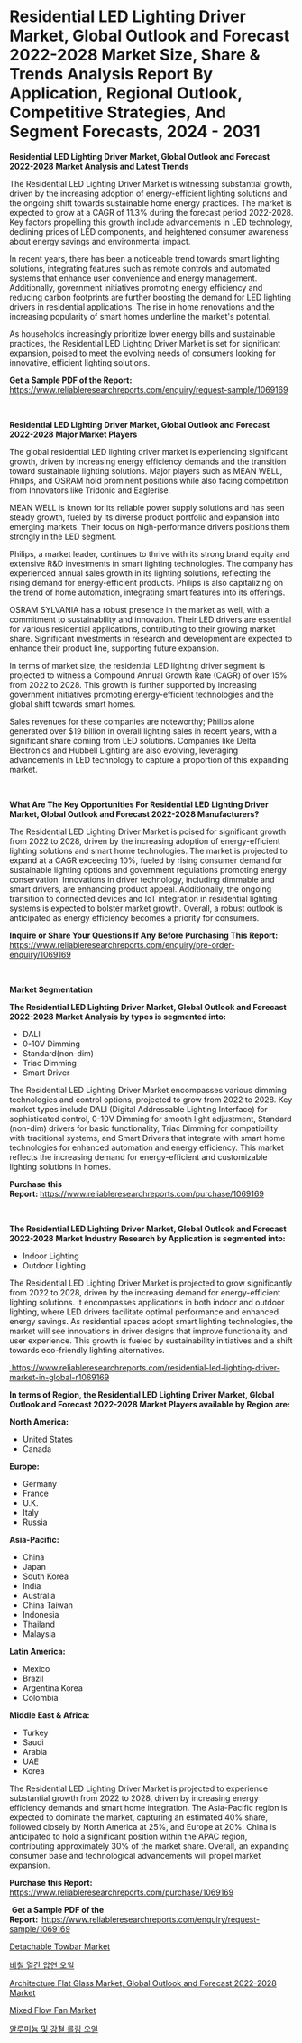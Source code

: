 <p><h1>Residential LED Lighting Driver Market, Global Outlook and Forecast 2022-2028 Market Size, Share & Trends Analysis Report By Application, Regional Outlook, Competitive Strategies, And Segment Forecasts, 2024 - 2031</h1></p><p><strong>Residential LED Lighting Driver Market, Global Outlook and Forecast 2022-2028 Market Analysis and Latest Trends</strong></p>
<p><p>The Residential LED Lighting Driver Market is witnessing substantial growth, driven by the increasing adoption of energy-efficient lighting solutions and the ongoing shift towards sustainable home energy practices. The market is expected to grow at a CAGR of 11.3% during the forecast period 2022-2028. Key factors propelling this growth include advancements in LED technology, declining prices of LED components, and heightened consumer awareness about energy savings and environmental impact.</p><p>In recent years, there has been a noticeable trend towards smart lighting solutions, integrating features such as remote controls and automated systems that enhance user convenience and energy management. Additionally, government initiatives promoting energy efficiency and reducing carbon footprints are further boosting the demand for LED lighting drivers in residential applications. The rise in home renovations and the increasing popularity of smart homes underline the market's potential.</p><p>As households increasingly prioritize lower energy bills and sustainable practices, the Residential LED Lighting Driver Market is set for significant expansion, poised to meet the evolving needs of consumers looking for innovative, efficient lighting solutions.</p></p>
<p><strong>Get a Sample PDF of the Report:&nbsp;</strong> <a href="https://www.reliableresearchreports.com/enquiry/request-sample/1069169">https://www.reliableresearchreports.com/enquiry/request-sample/1069169</a></p>
<p>&nbsp;</p>
<p><strong>Residential LED Lighting Driver Market, Global Outlook and Forecast 2022-2028 Major Market Players</strong></p>
<p><p>The global residential LED lighting driver market is experiencing significant growth, driven by increasing energy efficiency demands and the transition toward sustainable lighting solutions. Major players such as MEAN WELL, Philips, and OSRAM hold prominent positions while also facing competition from Innovators like Tridonic and Eaglerise.</p><p>MEAN WELL is known for its reliable power supply solutions and has seen steady growth, fueled by its diverse product portfolio and expansion into emerging markets. Their focus on high-performance drivers positions them strongly in the LED segment.</p><p>Philips, a market leader, continues to thrive with its strong brand equity and extensive R&D investments in smart lighting technologies. The company has experienced annual sales growth in its lighting solutions, reflecting the rising demand for energy-efficient products. Philips is also capitalizing on the trend of home automation, integrating smart features into its offerings.</p><p>OSRAM SYLVANIA has a robust presence in the market as well, with a commitment to sustainability and innovation. Their LED drivers are essential for various residential applications, contributing to their growing market share. Significant investments in research and development are expected to enhance their product line, supporting future expansion.</p><p>In terms of market size, the residential LED lighting driver segment is projected to witness a Compound Annual Growth Rate (CAGR) of over 15% from 2022 to 2028. This growth is further supported by increasing government initiatives promoting energy-efficient technologies and the global shift towards smart homes.</p><p>Sales revenues for these companies are noteworthy; Philips alone generated over $19 billion in overall lighting sales in recent years, with a significant share coming from LED solutions. Companies like Delta Electronics and Hubbell Lighting are also evolving, leveraging advancements in LED technology to capture a proportion of this expanding market.</p></p>
<p>&nbsp;</p>
<p><strong>What Are The Key Opportunities For Residential LED Lighting Driver Market, Global Outlook and Forecast 2022-2028 Manufacturers?</strong></p>
<p><p>The Residential LED Lighting Driver Market is poised for significant growth from 2022 to 2028, driven by the increasing adoption of energy-efficient lighting solutions and smart home technologies. The market is projected to expand at a CAGR exceeding 10%, fueled by rising consumer demand for sustainable lighting options and government regulations promoting energy conservation. Innovations in driver technology, including dimmable and smart drivers, are enhancing product appeal. Additionally, the ongoing transition to connected devices and IoT integration in residential lighting systems is expected to bolster market growth. Overall, a robust outlook is anticipated as energy efficiency becomes a priority for consumers.</p></p>
<p><strong>Inquire or Share Your Questions If Any Before Purchasing This Report:</strong> <a href="https://www.reliableresearchreports.com/enquiry/pre-order-enquiry/1069169">https://www.reliableresearchreports.com/enquiry/pre-order-enquiry/1069169</a></p>
<p>&nbsp;</p>
<p><strong>Market Segmentation</strong></p>
<p><strong>The Residential LED Lighting Driver Market, Global Outlook and Forecast 2022-2028 Market Analysis by types is segmented into:</strong></p>
<p><ul><li>DALI</li><li>0-10V Dimming</li><li>Standard(non-dim)</li><li>Triac Dimming</li><li>Smart Driver</li></ul></p>
<p><p>The Residential LED Lighting Driver Market encompasses various dimming technologies and control options, projected to grow from 2022 to 2028. Key market types include DALI (Digital Addressable Lighting Interface) for sophisticated control, 0-10V Dimming for smooth light adjustment, Standard (non-dim) drivers for basic functionality, Triac Dimming for compatibility with traditional systems, and Smart Drivers that integrate with smart home technologies for enhanced automation and energy efficiency. This market reflects the increasing demand for energy-efficient and customizable lighting solutions in homes.</p></p>
<p><strong>Purchase this Report:&nbsp;</strong><a href="https://www.reliableresearchreports.com/purchase/1069169">https://www.reliableresearchreports.com/purchase/1069169</a></p>
<p>&nbsp;</p>
<p><strong>The Residential LED Lighting Driver Market, Global Outlook and Forecast 2022-2028 Market Industry Research by Application is segmented into:</strong></p>
<p><ul><li>Indoor Lighting</li><li>Outdoor Lighting</li></ul></p>
<p><p>The Residential LED Lighting Driver Market is projected to grow significantly from 2022 to 2028, driven by the increasing demand for energy-efficient lighting solutions. It encompasses applications in both indoor and outdoor lighting, where LED drivers facilitate optimal performance and enhanced energy savings. As residential spaces adopt smart lighting technologies, the market will see innovations in driver designs that improve functionality and user experience. This growth is fueled by sustainability initiatives and a shift towards eco-friendly lighting alternatives.</p></p>
<p><a href="https://www.reliableresearchreports.com/residential-led-lighting-driver-market-in-global-r1069169">&nbsp;https://www.reliableresearchreports.com/residential-led-lighting-driver-market-in-global-r1069169</a></p>
<p><strong>In terms of Region, the Residential LED Lighting Driver Market, Global Outlook and Forecast 2022-2028 Market Players available by Region are:</strong></p>
<p>
    <p> <strong> North America: </strong>
        <ul>
            <li>United States</li>
            <li>Canada</li>
        </ul>
        </p> 
    <p> <strong> Europe: </strong>
        <ul>
            <li>Germany</li>
            <li>France</li>
            <li>U.K.</li>
            <li>Italy</li>
            <li>Russia</li>
        </ul>
        </p> 
    <p> <strong> Asia-Pacific: </strong>
        <ul>
            <li>China</li>
            <li>Japan</li>
            <li>South Korea</li>
            <li>India</li>
            <li>Australia</li>
            <li>China Taiwan</li>
            <li>Indonesia</li>
            <li>Thailand</li>
            <li>Malaysia</li>
        </ul>
        </p> 
    <p> <strong> Latin America: </strong>
        <ul>
            <li>Mexico</li>
            <li>Brazil</li>
            <li>Argentina Korea</li>
            <li>Colombia</li>
        </ul>
        </p> 
    <p> <strong> Middle East & Africa: </strong>
        <ul>
            <li>Turkey</li>
            <li>Saudi</li>
            <li>Arabia</li>
            <li>UAE</li>
            <li>Korea</li>
        </ul>
    </p>
    </p>
<p><p>The Residential LED Lighting Driver Market is projected to experience substantial growth from 2022 to 2028, driven by increasing energy efficiency demands and smart home integration. The Asia-Pacific region is expected to dominate the market, capturing an estimated 40% share, followed closely by North America at 25%, and Europe at 20%. China is anticipated to hold a significant position within the APAC region, contributing approximately 30% of the market share. Overall, an expanding consumer base and technological advancements will propel market expansion.</p></p>
<p><strong>Purchase this Report: </strong><a href="https://www.reliableresearchreports.com/purchase/1069169">https://www.reliableresearchreports.com/purchase/1069169</a></p>
<p>&nbsp;<strong>Get a Sample PDF of the Report:&nbsp;&nbsp;</strong><a href="https://www.reliableresearchreports.com/enquiry/request-sample/1069169">https://www.reliableresearchreports.com/enquiry/request-sample/1069169</a></p>
<p><strong></strong></p>
<p><p><a href="https://medium.com/@brendafgmorris532/the-market-study-covers-the-detachable-towbar-market-across-various-segments-cabfad87d336">Detachable Towbar Market</a></p><p><a href="https://medium.com/@joehodytkiewicz980/%EB%B9%84%EC%B2%A0%EA%B8%88%EC%86%8D-%EC%97%B4%EA%B0%84-%EC%95%95%EC%97%B0%EC%9C%A0-%EC%8B%9C%EC%9E%A5-%EA%B7%9C%EB%AA%A8-%EC%A0%90%EC%9C%A0%EC%9C%A8-%EB%B0%8F-%ED%8A%B8%EB%A0%8C%EB%93%9C-%EB%B6%84%EC%84%9D-%EB%B3%B4%EA%B3%A0%EC%84%9C-%EC%A0%9C%ED%92%88%EB%B3%84-%EC%9C%A0%EC%88%98%EC%97%BC%EC%9C%A0%ED%98%95-%EC%88%9C%EC%88%98%EC%9C%A0%ED%98%95-%ED%95%A9%EC%84%B1-%EC%88%98%EB%B6%84%EA%B8%B0%EB%B0%98-%ED%98%95%EC%8B%9D-%EB%B0%8F-%EC%84%B8%EB%B6%84%ED%99%94-%EC%98%88%EC%B8%A1-2024-2031-c81057cf57d7">비철 열간 압연 오일</a></p><p><a href="https://github.com/SanjidaKhan901/Market-Research-Report-List-1/blob/main/architecture-flat-glass-market-global-outlook-and-forecast-2022-2028-market.md">Architecture Flat Glass Market, Global Outlook and Forecast 2022-2028 Market</a></p><p><a href="https://www.linkedin.com/pulse/navigating-global-mixed-flow-fan-market-from-trends-strategy-m3muf?trackingId=TwI3hTBZQrOtHD%2FxhdbBcw%3D%3D">Mixed Flow Fan Market</a></p><p><a href="https://medium.com/@joehodytkiewicz980/aluminum-and-steel-rolling-oils-market-%EC%9D%98-%EA%B8%80%EB%A1%9C%EB%B2%8C-%EC%8B%9C%EC%9E%A5-%EA%B0%9C%EC%9A%94%EB%8A%94-%EC%A0%84-%EC%84%B8%EA%B3%84-%EB%B0%8F-%EC%A3%BC%EC%9A%94-%EC%8B%9C%EC%9E%A5%EC%9D%98-%EC%82%B0%EC%97%85%EC%97%90-%EC%98%81%ED%96%A5%EC%9D%84-%EB%AF%B8%EC%B9%98%EB%8A%94-%EC%A3%BC%EC%9A%94-%ED%8A%B8%EB%A0%8C%EB%93%9C%EC%97%90-%EB%8C%80%ED%95%9C-%EB%8F%85%ED%8A%B9%ED%95%9C-%EA%B4%80%EC%A0%90%EC%9D%84-db59f92ebe70">알루미늄 및 강철 롤링 오일</a></p></p>